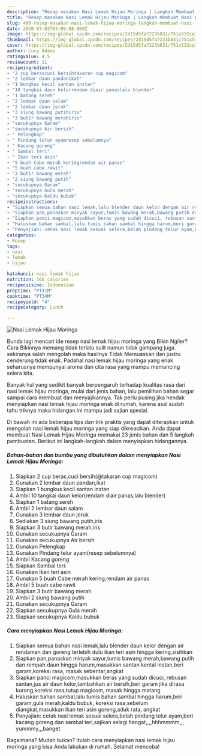 ```yaml
---
description: "Resep masakan Nasi Lemak Hijau Moringa | Langkah Membuat Nasi Lemak Hijau Moringa Yang Enak dan Simpel"
title: "Resep masakan Nasi Lemak Hijau Moringa | Langkah Membuat Nasi Lemak Hijau Moringa Yang Enak dan Simpel"
slug: 460-resep-masakan-nasi-lemak-hijau-moringa-langkah-membuat-nasi-lemak-hijau-moringa-yang-enak-dan-simpel
date: 2020-07-03T03:09:08.068Z
image: https://img-global.cpcdn.com/recipes/2d15d5fa7223b031/751x532cq70/nasi-lemak-hijau-moringa-foto-resep-utama.jpg
thumbnail: https://img-global.cpcdn.com/recipes/2d15d5fa7223b031/751x532cq70/nasi-lemak-hijau-moringa-foto-resep-utama.jpg
cover: https://img-global.cpcdn.com/recipes/2d15d5fa7223b031/751x532cq70/nasi-lemak-hijau-moringa-foto-resep-utama.jpg
author: Lucy Adams
ratingvalue: 4.5
reviewcount: 11
recipeingredient:
- "2 cup berascuci bersihtakaran cup magicom"
- "2 lembar daun pandanikat"
- "1 bungkus kecil santan instan"
- "10 tangkai daun kelorrendam diair panaslalu blender"
- "1 batang sereh"
- "2 lembar daun salam"
- "3 lembar daun jeruk"
- "3 siung bawang putihiris"
- "3 butir bawang merahiris"
- "secukupnya Garam"
- "secukupnya Air bersih"
- " Pelengkap"
- " Pindang telur ayamresep sebelumnya"
- " Kacang goreng"
- " Sambal teri"
- " Ikan teri asin"
- "5 buah Cabe merah keringrendam air panas"
- "5 buah cabe rawit"
- "3 butir bawang merah"
- "2 siung bawang putih"
- "secukupnya Garam"
- "secukupnya Gula merah"
- "secukupnya Kaldu bubuk"
recipeinstructions:
- "Siapkan semua bahan nasi lemak,lalu blender daun kelor dengan air rendaman dan goreng terlebih dulu ikan teri asin hingga kering,sisihkan"
- "Siapkan pan,panaskan minyak sayur,tumis bawang merah,bawang putih dan rempah daun hingga harum,masukkan santan kental instan,beri garam,koreksi rasa, masak sebentar,angkat"
- "Siapkan panci magicom,masukkan beras yang sudah dicuci, rebusan santan,jus air daun kelor,tambahkan air bersih,beri garam jika dirasa kurang,koreksi rasa,tutup magicom, masak hingga matang"
- "Haluskan bahan sambal,lalu tumis bahan sambal hingga harum,beri garam,gula merah,kaldu bubuk, koreksi rasa,sebelum diangkat,masukkan ikan teri asin goreng,aduk rata, angkat"
- "Penyajian: cetak nasi lemak sesuai selera,belah pindang telur ayam,beri kacang goreng dan sambal teri,sajikan selagi hangat,,,,hhhmmmm,,, yummmy,,,banget"
categories:
- Resep
tags:
- nasi
- lemak
- hijau

katakunci: nasi lemak hijau 
nutrition: 166 calories
recipecuisine: Indonesian
preptime: "PT31M"
cooktime: "PT34M"
recipeyield: "4"
recipecategory: Lunch

---
```



![Nasi Lemak Hijau Moringa](https://img-global.cpcdn.com/recipes/2d15d5fa7223b031/751x532cq70/nasi-lemak-hijau-moringa-foto-resep-utama.jpg)

Bunda lagi mencari ide resep nasi lemak hijau moringa yang Bikin Ngiler? Cara Bikinnya memang tidak terlalu sulit namun tidak gampang juga. sekiranya salah mengolah maka hasilnya Tidak Memuaskan dan justru cenderung tidak enak. Padahal nasi lemak hijau moringa yang enak seharusnya mempunyai aroma dan cita rasa yang mampu memancing selera kita.



Banyak hal yang sedikit banyak berpengaruh terhadap kualitas rasa dari nasi lemak hijau moringa, mulai dari jenis bahan, lalu pemilihan bahan segar sampai cara membuat dan menyajikannya. Tak perlu pusing jika hendak menyiapkan nasi lemak hijau moringa enak di rumah, karena asal sudah tahu triknya maka hidangan ini mampu jadi sajian spesial.


Di bawah ini ada beberapa tips dan trik praktis yang dapat diterapkan untuk mengolah nasi lemak hijau moringa yang siap dikreasikan. Anda dapat membuat Nasi Lemak Hijau Moringa memakai 23 jenis bahan dan 5 langkah pembuatan. Berikut ini langkah-langkah dalam menyiapkan hidangannya.

<!--inarticleads1-->

##### Bahan-bahan dan bumbu yang dibutuhkan dalam menyiapkan Nasi Lemak Hijau Moringa:

1. Siapkan 2 cup beras,cuci bersih(@takaran cup magicom)
1. Gunakan 2 lembar daun pandan,ikat
1. Siapkan 1 bungkus kecil santan instan
1. Ambil 10 tangkai daun kelor(rendam diair panas,lalu blender)
1. Siapkan 1 batang sereh
1. Ambil 2 lembar daun salam
1. Gunakan 3 lembar daun jeruk
1. Sediakan 3 siung bawang putih,iris
1. Siapkan 3 butir bawang merah,iris
1. Gunakan secukupnya Garam
1. Gunakan secukupnya Air bersih
1. Gunakan  Pelengkap
1. Gunakan  Pindang telur ayam(resep sebelumnya)
1. Ambil  Kacang goreng
1. Siapkan  Sambal teri:
1. Gunakan  Ikan teri asin
1. Gunakan 5 buah Cabe merah kering,rendam air panas
1. Ambil 5 buah cabe rawit
1. Siapkan 3 butir bawang merah
1. Ambil 2 siung bawang putih
1. Gunakan secukupnya Garam
1. Siapkan secukupnya Gula merah
1. Siapkan secukupnya Kaldu bubuk




<!--inarticleads2-->

##### Cara menyiapkan Nasi Lemak Hijau Moringa:

1. Siapkan semua bahan nasi lemak,lalu blender daun kelor dengan air rendaman dan goreng terlebih dulu ikan teri asin hingga kering,sisihkan
1. Siapkan pan,panaskan minyak sayur,tumis bawang merah,bawang putih dan rempah daun hingga harum,masukkan santan kental instan,beri garam,koreksi rasa, masak sebentar,angkat
1. Siapkan panci magicom,masukkan beras yang sudah dicuci, rebusan santan,jus air daun kelor,tambahkan air bersih,beri garam jika dirasa kurang,koreksi rasa,tutup magicom, masak hingga matang
1. Haluskan bahan sambal,lalu tumis bahan sambal hingga harum,beri garam,gula merah,kaldu bubuk, koreksi rasa,sebelum diangkat,masukkan ikan teri asin goreng,aduk rata, angkat
1. Penyajian: cetak nasi lemak sesuai selera,belah pindang telur ayam,beri kacang goreng dan sambal teri,sajikan selagi hangat,,,,hhhmmmm,,, yummmy,,,banget




Bagaimana? Mudah bukan? Itulah cara menyiapkan nasi lemak hijau moringa yang bisa Anda lakukan di rumah. Selamat mencoba!

